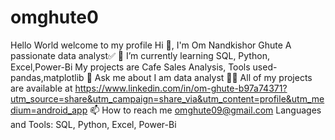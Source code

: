 # omghute0
Hello World welcome to my profile 
Hi 👋, I'm Om Nandkishor Ghute
A passionate data analyst✅
💫 I’m currently learning SQL, Python, Excel,Power-Bi
My projects are Cafe Sales Analysis, Tools used- pandas,matplotlib
💬 Ask me about I am data analyst
👨‍💻 All of my projects are available at https://www.linkedin.com/in/om-ghute-b97a74371?utm_source=share&utm_campaign=share_via&utm_content=profile&utm_medium=android_app
📫 How to reach me omghute09@gmail.com
Languages and Tools:
SQL, Python, Excel, Power-Bi
 
